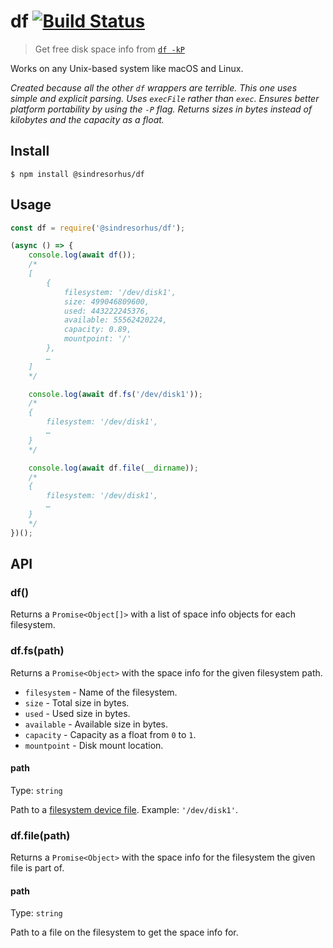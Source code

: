 # df [![Build Status](https://travis-ci.org/sindresorhus/df.svg?branch=master)](https://travis-ci.org/sindresorhus/df)

> Get free disk space info from [`df -kP`](https://en.wikipedia.org/wiki/Df_\(Unix\))

Works on any Unix-based system like macOS and Linux.

*Created because all the other `df` wrappers are terrible. This one uses simple and explicit parsing. Uses `execFile` rather than `exec`. Ensures better platform portability by using the `-P` flag. Returns sizes in bytes instead of kilobytes and the capacity as a float.*


## Install

```
$ npm install @sindresorhus/df
```


## Usage

```js
const df = require('@sindresorhus/df');

(async () => {
	console.log(await df());
	/*
	[
		{
			filesystem: '/dev/disk1',
			size: 499046809600,
			used: 443222245376,
			available: 55562420224,
			capacity: 0.89,
			mountpoint: '/'
		},
		…
	]
	*/

	console.log(await df.fs('/dev/disk1'));
	/*
	{
		filesystem: '/dev/disk1',
		…
	}
	*/

	console.log(await df.file(__dirname));
	/*
	{
		filesystem: '/dev/disk1',
		…
	}
	*/
})();
```


## API

### df()

Returns a `Promise<Object[]>` with a list of space info objects for each filesystem.

### df.fs(path)

Returns a `Promise<Object>` with the space info for the given filesystem path.

- `filesystem` - Name of the filesystem.
- `size` - Total size in bytes.
- `used` - Used size in bytes.
- `available` - Available size in bytes.
- `capacity` - Capacity as a float from `0` to `1`.
- `mountpoint` - Disk mount location.

#### path

Type: `string`

Path to a [filesystem device file](https://en.wikipedia.org/wiki/Device_file). Example: `'/dev/disk1'`.

### df.file(path)

Returns a `Promise<Object>` with the space info for the filesystem the given file is part of.

#### path

Type: `string`

Path to a file on the filesystem to get the space info for.
